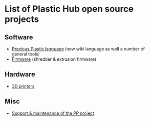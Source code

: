 # List of Plastic Hub open source projects

## Software

- [Precious Plastic language](https://github.com/plastic-hub/lang/) (new wiki language as well a number of general tools)
- [Firmware](https://github.com/plastic-hub/firmware) (shredder & extrusion firmware)

## Hardware

- [3D printers](https://github.com/plastic-hub/noah/)

## Misc

- [Support & maintenance of the PP project](www.precious-plastic.com)

